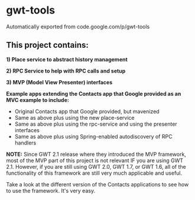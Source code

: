 # gwt-tools
Automatically exported from code.google.com/p/gwt-tools

## This project contains:

**1) Place service to abstract history management**

**2) RPC Service to help with RPC calls and setup**

**3) MVP (Model View Presenter) interfaces**

**Example apps extending the Contacts app that Google provided as an MVC example to include:**
* Original Contacts app that Google provided, but mavenized
* Same as above plus using the new place-service
* Same as above plus using the rpc-service and using the presenter interfaces
* Same as above plus using Spring-enabled autodiscovery of RPC handlers

**NOTE:** Since GWT 2.1 release where they introduced the MVP framework, most of the MVP part of this project is not relevant IF you are using GWT 2.1. However, if you are still using GWT 2.0, GWT 1.7, or GWT 1.6, all of the functionality of this framework are still very much applicable and useful.

Take a look at the different version of the Contacts applications to see how to use the framework. It's very easy.
